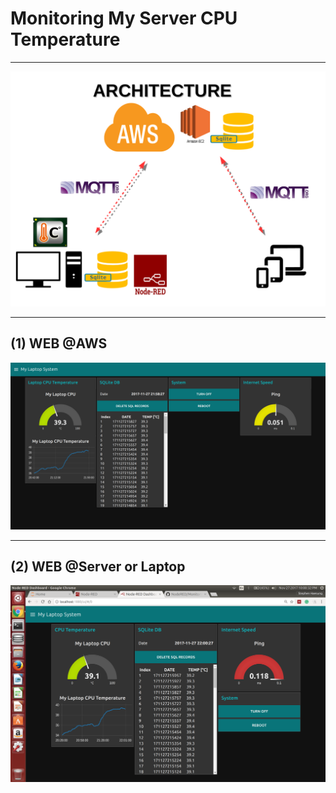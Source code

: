 # Monitoring My Server CPU Temperature

***

![MonitoringCPUTemp.png](https://github.com/leehaesung/Monitor_MyServer_CPUTemperature/blob/master/01_Images/MonitoringCPUTemp.png)

***
## (1) WEB @AWS

![MonitoringMyLaptopAWS.png](https://github.com/leehaesung/Monitor_MyServer_CPUTemperature/blob/master/01_Images/MonitoringMyLaptopAWS.png)

***
## (2) WEB @Server or Laptop

![CPUTempAtMyLaptop.png](https://github.com/leehaesung/Monitor_MyServer_CPUTemperature/blob/master/01_Images/CPUTempAtMyLaptop.png)

